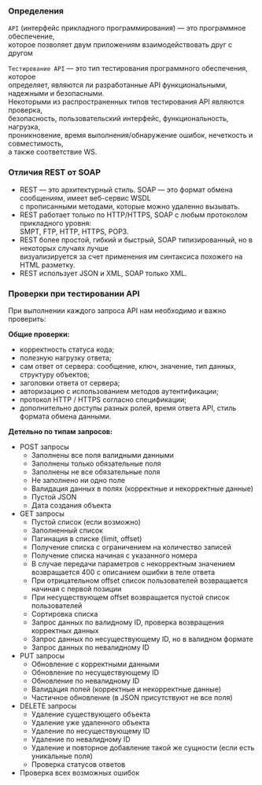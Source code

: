 
### Определения

`API` (интерфейс прикладного программирования) — это программное обеспечение, <br> 
которое позволяет двум приложениям взаимодействовать друг с другом

`Тестирование API` — это тип тестирования программного обеспечения, которое <br> 
определяет, являются ли разработанные API функциональными, надежными и безопасными. <br> 
Некоторыми из распространенных типов тестирования API являются проверка, <br> 
безопасность, пользовательский интерфейс, функциональность, нагрузка,  <br>
проникновение, время выполнения/обнаружение ошибок, нечеткость и совместимость,  <br>
а также соответствие WS.

### Отличия REST от SOAP
- REST — это архитектурный стиль. SOAP — это формат обмена сообщениям, имеет веб-сервис WSDL <br> с прописанными методами, которые можно удаленно вызывать.
- REST работает только по HTTP/HTTPS, SOAP с любым протоколом прикладного уровня: <br> SMPT, FTP, HTTP, HTTPS, POP3.
- REST более простой, гибкий и быстрый, SOAP типизированный, но в некоторых случаях лучше <br> визуализируется за счет применения им синтаксиса похожего на HTML разметку.
- REST использует JSON и XML, SOAP только XML.

### Проверки при тестировании API

При выполнении каждого запроса API нам необходимо и важно проверить:

**Общие проверки:**
- корректность статуса кода;
- полезную нагрузку ответа;
- сам ответ от сервера: сообщение, ключ, значение, тип данных, структуру объектов;
- заголовки ответа от сервера;
- авторизацию с использованием методов аутентификации;
- протокол HTTP / HTTPS согласно спецификации;
- дополнительно доступы разных ролей, время ответа API, стиль формата обмена данными.

**Детельно по типам запросов:**
- POST запросы
  - Заполнены все поля валидными данными
  - Заполнены только обязательные поля
  - Заполнены не все обязательные поля
  - Не заполнено ни одно поле
  - Валидация данных в полях (корректные и некорректные данные)
  - Пустой JSON
  - Дата создания объекта
- GET запросы
  - Пустой список (если возможно)
  - Заполненный список
  - Пагинация в списке (limit, offset)
  - Получение списка с ограничением на количество записей
  - Получение списка начиная с указанного номера
  - В случае передачи параметров с некорректным значением возвращается 400 с описанием ошибки в теле ответа
  - При отрицательном offset список пользователей возвращается начиная с первой позиции
  - При несуществующем offset возвращается пустой список пользователей
  - Сортировка списка
  - Запрос данных по валидному ID, проверка возвращения корректных данных
  - Запрос данных по несуществующему ID, но в валидном формате
  - Запрос данных по невалидному ID
- PUT запросы
  - Обновление с корректными данными
  - Обновление по несуществующему ID
  - Обновление по невалидному ID
  - Валидация полей (корректные и некорректные данные)
  - Частичное обновление (в JSON присутствуют не все поля)
- DELETE запросы
  - Удаление существующего объекта
  - Удаление уже удаленного объекта
  - Удаление по несуществующему ID
  - Удаление по невалидному ID
  - Удаление и повторное добавление такой же сущности (если есть уникальные поля)
  - Проверка статусов ответов
- Проверка всех возможных ошибок
